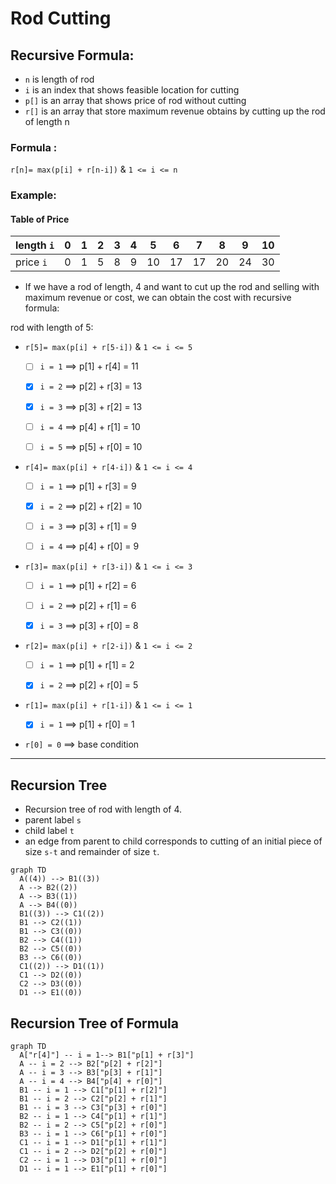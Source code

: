 # Rod Cutting

## Recursive Formula:
- `n` is length of rod
- `i` is an index that shows feasible location for cutting
- `p[]` is an array that shows price of rod without cutting
- `r[]` is an array that store maximum revenue obtains by cutting up the rod of length n

### Formula :

`r[n]= max(p[i] + r[n-i])` & `1 <= i <= n`


### Example:

#### Table of Price
| length `i` | 0 | 1 | 2 | 3 | 4 | 5  | 6  | 7  | 8  | 9  | 10 |
|------------|---|---|---|---|---|----|----|----|----|----|----|
| price `i`  | 0 | 1 | 5 | 8 | 9 | 10 | 17 | 17 | 20 | 24 | 30 |
  
- If we have a rod of length, 4 and want to cut up the rod and selling with maximum revenue or cost, we can obtain the cost with recursive formula:

rod with length of 5:

- `r[5]= max(p[i] + r[5-i])` & `1 <= i <= 5`

    - [ ] `i = 1` ==> p[1] + r[4] = 11
    - [x] `i = 2` ==> p[2] + r[3] = 13
    - [x] `i = 3` ==> p[3] + r[2] = 13
    - [ ] `i = 4` ==> p[4] + r[1] = 10
    - [ ] `i = 5` ==> p[5] + r[0] = 10


- `r[4]= max(p[i] + r[4-i])` & `1 <= i <= 4`

  - [ ] `i = 1` ==> p[1] + r[3] = 9
  - [x] `i = 2` ==> p[2] + r[2] = 10
  - [ ] `i = 3` ==> p[3] + r[1] = 9
  - [ ] `i = 4` ==> p[4] + r[0] = 9


- `r[3]= max(p[i] + r[3-i])` & `1 <= i <= 3`

  - [ ] `i = 1` ==> p[1] + r[2] = 6
  - [ ] `i = 2` ==> p[2] + r[1] = 6
  - [x] `i = 3` ==> p[3] + r[0] = 8


- `r[2]= max(p[i] + r[2-i])` & `1 <= i <= 2`

  - [ ] `i = 1` ==> p[1] + r[1] = 2 
  - [x] `i = 2` ==> p[2] + r[0] = 5


- `r[1]= max(p[i] + r[1-i])` & `1 <= i <= 1`

  - [x] `i = 1` ==> p[1] + r[0] = 1


- `r[0] = 0` ==> base condition

---
## Recursion Tree

- Recursion tree of rod with length of 4.
- parent label `s`
- child label `t`
- an edge from parent to child corresponds to cutting of an initial piece of size `s-t` and remainder of size `t`.
```mermaid
graph TD
  A((4)) --> B1((3))
  A --> B2((2))
  A --> B3((1))
  A --> B4((0))
  B1((3)) --> C1((2))
  B1 --> C2((1))
  B1 --> C3((0))
  B2 --> C4((1))
  B2 --> C5((0))
  B3 --> C6((0))
  C1((2)) --> D1((1))
  C1 --> D2((0))
  C2 --> D3((0))
  D1 --> E1((0))
```
## Recursion Tree of Formula

```mermaid
graph TD
  A["r[4]"] -- i = 1--> B1["p[1] + r[3]"]
  A -- i = 2 --> B2["p[2] + r[2]"]
  A -- i = 3 --> B3["p[3] + r[1]"]
  A -- i = 4 --> B4["p[4] + r[0]"]
  B1 -- i = 1 --> C1["p[1] + r[2]"]
  B1 -- i = 2 --> C2["p[2] + r[1]"]
  B1 -- i = 3 --> C3["p[3] + r[0]"]
  B2 -- i = 1 --> C4["p[1] + r[1]"]
  B2 -- i = 2 --> C5["p[2] + r[0]"]
  B3 -- i = 1 --> C6["p[1] + r[0]"]
  C1 -- i = 1 --> D1["p[1] + r[1]"]
  C1 -- i = 2 --> D2["p[2] + r[0]"]
  C2 -- i = 1 --> D3["p[1] + r[0]"]
  D1 -- i = 1 --> E1["p[1] + r[0]"]
```
